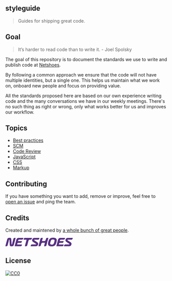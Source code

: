 ## styleguide

> Guides for shipping great code.

## Goal

> It’s harder to read code than to write it. - Joel Spolsky

The goal of this repository is to document the standards we use to write and publish code at [Netshoes](http://netshoes.com.br).

By following a common approach we ensure that the code will not have multiple identities, but a single one. This helps us maintain what we work on, onboard new people and focus on providing value.

All the standards proposed here are based on our own experience writing code and the many conversations we have in our weekly meetings. There's no such thing as right or wrong, only what works better for us and improves our workflow.

## Topics

* [Best practices](/best-practices/README.md)
* [SCM](scm/README.md)
* [Code Review](code-review/README.md)
* [JavaScript](/javascript/README.md)
* [CSS](css/README.md)
* [Markup](markup/README.md)

## Contributing

If you have something you want to add, remove or improve, feel free to [open an issue](https://github.com/netshoes/styleguide/issues/new) and ping the team.

## Credits

Created and maintened by [a whole bunch of great people](https://github.com/netshoes/styleguide/graphs/contributors).

![Netshoes](./netshoes.png)

## License

[![CC0](http://mirrors.creativecommons.org/presskit/buttons/88x31/svg/cc-zero.svg)](http://creativecommons.org/publicdomain/zero/1.0)
